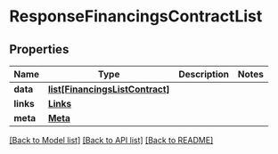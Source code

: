 # ResponseFinancingsContractList

## Properties
Name | Type | Description | Notes
------------ | ------------- | ------------- | -------------
**data** | [**list[FinancingsListContract]**](FinancingsListContract.md) |  | 
**links** | [**Links**](Links.md) |  | 
**meta** | [**Meta**](Meta.md) |  | 

[[Back to Model list]](../README.md#documentation-for-models) [[Back to API list]](../README.md#documentation-for-api-endpoints) [[Back to README]](../README.md)

